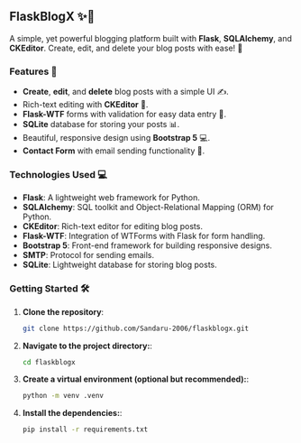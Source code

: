 ## FlaskBlogX ✨📝
A simple, yet powerful blogging platform built with **Flask**, **SQLAlchemy**, and **CKEditor**. Create, edit, and delete your blog posts with ease! 🚀

### Features 🌟
- **Create**, **edit**, and **delete** blog posts with a simple UI ✍️.
- Rich-text editing with **CKEditor** 🎨.
- **Flask-WTF** forms with validation for easy data entry 🔐.
- **SQLite** database for storing your posts 📊.
- Beautiful, responsive design using **Bootstrap 5** 💻.
- **Contact Form** with email sending functionality 📧.

### Technologies Used 💻
- **Flask**: A lightweight web framework for Python.
- **SQLAlchemy**: SQL toolkit and Object-Relational Mapping (ORM) for Python.
- **CKEditor**: Rich-text editor for editing blog posts.
- **Flask-WTF**: Integration of WTForms with Flask for form handling.
- **Bootstrap 5**: Front-end framework for building responsive designs.
- **SMTP**: Protocol for sending emails.
- **SQLite**: Lightweight database for storing blog posts.

### Getting Started 🛠️

1. **Clone the repository**:
   ```bash
   git clone https://github.com/Sandaru-2006/flaskblogx.git
   ```
   
1. **Navigate to the project directory:**:
   ```bash
   cd flaskblogx
   ```

1. **Create a virtual environment (optional but recommended):**:
   ```bash
   python -m venv .venv
   ```
1. **Install the dependencies:**:
   ```bash
   pip install -r requirements.txt
   ```
